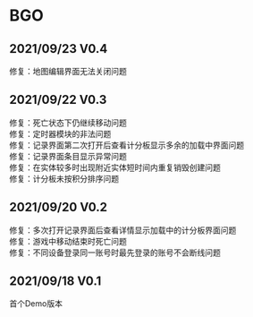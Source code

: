 # BGO
## 2021/09/23 V0.4
修复：地图编辑界面无法关闭问题<br>

## 2021/09/22 V0.3
修复：死亡状态下仍继续移动问题<br>
修复：定时器模块的非法问题<br>
修复：记录界面第二次打开后查看计分板显示多余的加载中界面问题<br>
修复：记录界面条目显示异常问题<br>
修复：在实体较多时出现附近实体短时间内重复销毁创建问题<br>
修复：计分板未按积分排序问题<br>


## 2021/09/20 V0.2
修复：多次打开记录界面后查看详情显示加载中的计分板界面问题<br>
修复：游戏中移动结束时死亡问题<br>
修复：不同设备登录同一账号时最先登录的账号不会断线问题<br>


## 2021/09/18 V0.1
首个Demo版本